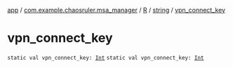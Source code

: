 [app](../../../index.md) / [com.example.chaosruler.msa_manager](../../index.md) / [R](../index.md) / [string](index.md) / [vpn_connect_key](.)

# vpn_connect_key

`static val vpn_connect_key: `[`Int`](https://kotlinlang.org/api/latest/jvm/stdlib/kotlin/-int/index.html)
`static val vpn_connect_key: `[`Int`](https://kotlinlang.org/api/latest/jvm/stdlib/kotlin/-int/index.html)